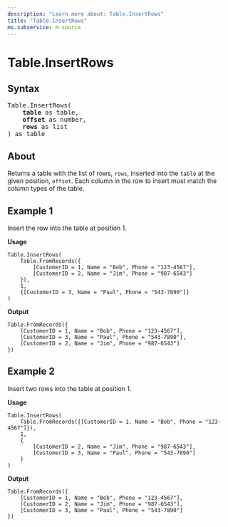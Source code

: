 ```yaml
---
description: "Learn more about: Table.InsertRows"
title: "Table.InsertRows"
ms.subservice: m-source
---
```

# Table.InsertRows

## Syntax

<pre>
Table.InsertRows(
    <b>table</b> as table,
    <b>offset</b> as number,
    <b>rows</b> as list
) as table
</pre>
  
## About

Returns a table with the list of rows, `rows`, inserted into the `table` at the given position, `offset`. Each column in the row to insert must match the column types of the table.

## Example 1

Insert the row into the table at position 1.

**Usage**

```powerquery-m
Table.InsertRows(
    Table.FromRecords({
        [CustomerID = 1, Name = "Bob", Phone = "123-4567"],
        [CustomerID = 2, Name = "Jim", Phone = "987-6543"]
    }),
    1,
    {[CustomerID = 3, Name = "Paul", Phone = "543-7890"]}
)
```

**Output**

```powerquery-m
Table.FromRecords({
    [CustomerID = 1, Name = "Bob", Phone = "123-4567"],
    [CustomerID = 3, Name = "Paul", Phone = "543-7890"],
    [CustomerID = 2, Name = "Jim", Phone = "987-6543"]
})
```

## Example 2

Insert two rows into the table at position 1.

**Usage**

```powerquery-m
Table.InsertRows(
    Table.FromRecords({[CustomerID = 1, Name = "Bob", Phone = "123-4567"]}),
    1,
    {
        [CustomerID = 2, Name = "Jim", Phone = "987-6543"],
        [CustomerID = 3, Name = "Paul", Phone = "543-7890"]
    }
)
```

**Output**

```powerquery-m
Table.FromRecords({
    [CustomerID = 1, Name = "Bob", Phone = "123-4567"],
    [CustomerID = 2, Name = "Jim", Phone = "987-6543"],
    [CustomerID = 3, Name = "Paul", Phone = "543-7890"]
})
```
